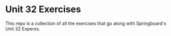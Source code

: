 # Unit 32 Exercises

This repo is a collection of all the exercises that go along with Springboard's Unit 32 Experss.
